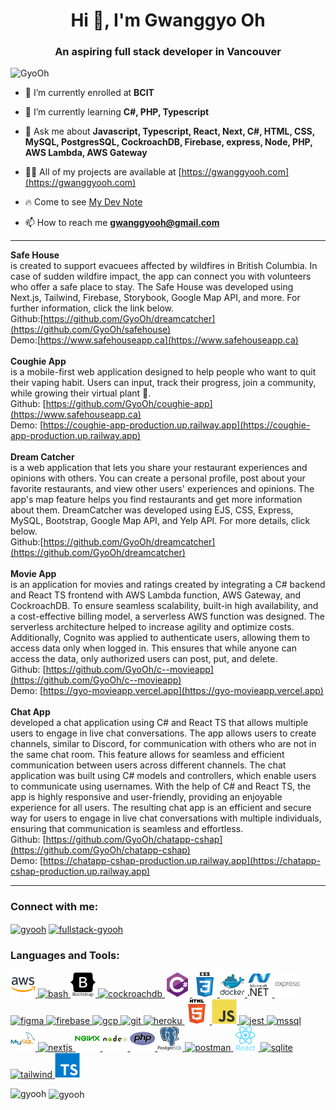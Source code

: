 <h1 align="center">Hi 👋, I'm Gwanggyo Oh</h1>
<h3 align="center">An aspiring full stack developer in Vancouver</h3>

<p align="left"> <img src="https://komarev.com/ghpvc/?username=GyoOh&label=Profile%20views&color=0e75b6&style=flat" alt="GyoOh" /> </p>

- 🔭 I’m currently enrolled at **BCIT**

- 🌱 I’m currently learning **C#, PHP, Typescript**

- 💬 Ask me about **Javascript, Typescript, React, Next, C#, HTML, CSS, MySQL, PostgresSQL, CockroachDB, Firebase, express, Node, PHP, AWS Lambda, AWS Gateway**

- 👨‍💻 All of my projects are available at [https://gwanggyooh.com](https://gwanggyooh.com)

- 🔥 Come to see [My Dev Note](https://gyooh.github.io/)

- 📫 How to reach me **gwanggyooh@gmail.com**
---
  **Safe House**<br> is created to support evacuees affected by wildfires in British Columbia. In case of sudden wildfire impact, the app can connect you with volunteers who offer a safe place to stay. The Safe House was developed using Next.js, Tailwind, Firebase, Storybook, Google Map API, and more. For further information, click the link below.
 <br>Github:[https://github.com/GyoOh/dreamcatcher](https://github.com/GyoOh/safehouse)
 <br>Demo:[https://www.safehouseapp.ca](https://www.safehouseapp.ca)<br>
 <br>**Coughie App**<br> is a mobile-first web application designed to help people who want to quit their vaping habit. Users can input, track their progress, join a community, while growing their virtual plant 🌱.
 <br>Github: [https://github.com/GyoOh/coughie-app](https://www.safehouseapp.ca)
 <br>Demo: [https://coughie-app-production.up.railway.app](https://coughie-app-production.up.railway.app)<br>
  <br>**Dream Catcher**<br> is a web application that lets you share your restaurant experiences and opinions with others. You can create a personal profile, post about your favorite restaurants, and view other users' experiences and opinions. The app's map feature helps you find restaurants and get more information about them. DreamCatcher was developed using EJS, CSS, Express, MySQL, Bootstrap, Google Map API, and Yelp API. For more details, click below.<br>Github:[https://github.com/GyoOh/dreamcatcher](https://github.com/GyoOh/dreamcatcher)<br>
  <br>**Movie App**<br> is an application for movies and ratings created by integrating a C# backend and React TS frontend with AWS Lambda function, AWS Gateway, and CockroachDB. To ensure seamless scalability, built-in high availability, and a cost-effective billing model, a serverless AWS function was designed. The serverless architecture helped to increase agility and optimize costs. Additionally, Cognito was applied to authenticate users, allowing them to access data only when logged in. This ensures that while anyone can access the data, only authorized users can post, put, and delete. 
 <br>Github: [https://github.com/GyoOh/c--movieapp](https://github.com/GyoOh/c--movieapp)
 <br>Demo: [https://gyo-movieapp.vercel.app](https://gyo-movieapp.vercel.app)<br>
  <br> **Chat App**<br> developed a chat application using C# and React TS that allows multiple users to engage in live chat conversations. The app allows users to create channels, similar to Discord, for communication with others who are not in the same chat room. This feature allows for seamless and efficient communication between users across different channels. The chat application was built using C# models and controllers, which enable users to communicate using usernames. With the help of C# and React TS, the app is highly responsive and user-friendly, providing an enjoyable experience for all users. The resulting chat app is an efficient and secure way for users to engage in live chat conversations with multiple individuals, ensuring that communication is seamless and effortless.
 <br>Github: [https://github.com/GyoOh/chatapp-cshap](https://github.com/GyoOh/chatapp-cshap)
 <br>Demo: [https://chatapp-cshap-production.up.railway.app](https://chatapp-cshap-production.up.railway.app)<br>
 
---
<h3 align="left">Connect with me:</h3>
<p align="left">
<a href="https://twitter.com/gyooh" target="blank"><img align="center" src="https://raw.githubusercontent.com/rahuldkjain/github-profile-readme-generator/master/src/images/icons/Social/twitter.svg" alt="gyooh" height="30" width="40" /></a>
<a href="https://linkedin.com/in/fullstack-gyooh" target="blank"><img align="center" src="https://raw.githubusercontent.com/rahuldkjain/github-profile-readme-generator/master/src/images/icons/Social/linked-in-alt.svg" alt="fullstack-gyooh" height="30" width="40" /></a>
</p>

<h3 align="left">Languages and Tools:</h3>
<p align="left"> <a href="https://aws.amazon.com" target="_blank" rel="noreferrer"> <img src="https://raw.githubusercontent.com/devicons/devicon/master/icons/amazonwebservices/amazonwebservices-original-wordmark.svg" alt="aws" width="40" height="40"/> </a> <a href="https://www.gnu.org/software/bash/" target="_blank" rel="noreferrer"> <img src="https://www.vectorlogo.zone/logos/gnu_bash/gnu_bash-icon.svg" alt="bash" width="40" height="40"/> </a> <a href="https://getbootstrap.com" target="_blank" rel="noreferrer"> <img src="https://raw.githubusercontent.com/devicons/devicon/master/icons/bootstrap/bootstrap-plain-wordmark.svg" alt="bootstrap" width="40" height="40"/> </a> <a href="https://www.cockroachlabs.com/product/cockroachdb/" target="_blank" rel="noreferrer"> <img src="https://cdn.worldvectorlogo.com/logos/cockroachdb.svg" alt="cockroachdb" width="40" height="40"/> </a> <a href="https://www.w3schools.com/cs/" target="_blank" rel="noreferrer"> <img src="https://raw.githubusercontent.com/devicons/devicon/master/icons/csharp/csharp-original.svg" alt="csharp" width="40" height="40"/> </a> <a href="https://www.w3schools.com/css/" target="_blank" rel="noreferrer"> <img src="https://raw.githubusercontent.com/devicons/devicon/master/icons/css3/css3-original-wordmark.svg" alt="css3" width="40" height="40"/> </a> <a href="https://www.docker.com/" target="_blank" rel="noreferrer"> <img src="https://raw.githubusercontent.com/devicons/devicon/master/icons/docker/docker-original-wordmark.svg" alt="docker" width="40" height="40"/> </a> <a href="https://dotnet.microsoft.com/" target="_blank" rel="noreferrer"> <img src="https://raw.githubusercontent.com/devicons/devicon/master/icons/dot-net/dot-net-original-wordmark.svg" alt="dotnet" width="40" height="40"/> </a> <a href="https://expressjs.com" target="_blank" rel="noreferrer"> <img src="https://raw.githubusercontent.com/devicons/devicon/master/icons/express/express-original-wordmark.svg" alt="express" width="40" height="40"/> </a> <a href="https://www.figma.com/" target="_blank" rel="noreferrer"> <img src="https://www.vectorlogo.zone/logos/figma/figma-icon.svg" alt="figma" width="40" height="40"/> </a> <a href="https://firebase.google.com/" target="_blank" rel="noreferrer"> <img src="https://www.vectorlogo.zone/logos/firebase/firebase-icon.svg" alt="firebase" width="40" height="40"/> </a> <a href="https://cloud.google.com" target="_blank" rel="noreferrer"> <img src="https://www.vectorlogo.zone/logos/google_cloud/google_cloud-icon.svg" alt="gcp" width="40" height="40"/> </a> <a href="https://git-scm.com/" target="_blank" rel="noreferrer"> <img src="https://www.vectorlogo.zone/logos/git-scm/git-scm-icon.svg" alt="git" width="40" height="40"/> </a> <a href="https://heroku.com" target="_blank" rel="noreferrer"> <img src="https://www.vectorlogo.zone/logos/heroku/heroku-icon.svg" alt="heroku" width="40" height="40"/> </a> <a href="https://www.w3.org/html/" target="_blank" rel="noreferrer"> <img src="https://raw.githubusercontent.com/devicons/devicon/master/icons/html5/html5-original-wordmark.svg" alt="html5" width="40" height="40"/> </a> <a href="https://developer.mozilla.org/en-US/docs/Web/JavaScript" target="_blank" rel="noreferrer"> <img src="https://raw.githubusercontent.com/devicons/devicon/master/icons/javascript/javascript-original.svg" alt="javascript" width="40" height="40"/> </a> <a href="https://jestjs.io" target="_blank" rel="noreferrer"> <img src="https://www.vectorlogo.zone/logos/jestjsio/jestjsio-icon.svg" alt="jest" width="40" height="40"/> </a> <a href="https://www.microsoft.com/en-us/sql-server" target="_blank" rel="noreferrer"> <img src="https://www.svgrepo.com/show/303229/microsoft-sql-server-logo.svg" alt="mssql" width="40" height="40"/> </a> <a href="https://www.mysql.com/" target="_blank" rel="noreferrer"> <img src="https://raw.githubusercontent.com/devicons/devicon/master/icons/mysql/mysql-original-wordmark.svg" alt="mysql" width="40" height="40"/> </a> <a href="https://nextjs.org/" target="_blank" rel="noreferrer"> <img src="https://cdn.worldvectorlogo.com/logos/nextjs-2.svg" alt="nextjs" width="40" height="40"/> </a> <a href="https://www.nginx.com" target="_blank" rel="noreferrer"> <img src="https://raw.githubusercontent.com/devicons/devicon/master/icons/nginx/nginx-original.svg" alt="nginx" width="40" height="40"/> </a> <a href="https://nodejs.org" target="_blank" rel="noreferrer"> <img src="https://raw.githubusercontent.com/devicons/devicon/master/icons/nodejs/nodejs-original-wordmark.svg" alt="nodejs" width="40" height="40"/> </a> <a href="https://www.php.net" target="_blank" rel="noreferrer"> <img src="https://raw.githubusercontent.com/devicons/devicon/master/icons/php/php-original.svg" alt="php" width="40" height="40"/> </a> <a href="https://www.postgresql.org" target="_blank" rel="noreferrer"> <img src="https://raw.githubusercontent.com/devicons/devicon/master/icons/postgresql/postgresql-original-wordmark.svg" alt="postgresql" width="40" height="40"/> </a> <a href="https://postman.com" target="_blank" rel="noreferrer"> <img src="https://www.vectorlogo.zone/logos/getpostman/getpostman-icon.svg" alt="postman" width="40" height="40"/> </a> <a href="https://reactjs.org/" target="_blank" rel="noreferrer"> <img src="https://raw.githubusercontent.com/devicons/devicon/master/icons/react/react-original-wordmark.svg" alt="react" width="40" height="40"/> </a> <a href="https://www.sqlite.org/" target="_blank" rel="noreferrer"> <img src="https://www.vectorlogo.zone/logos/sqlite/sqlite-icon.svg" alt="sqlite" width="40" height="40"/> </a> <a href="https://tailwindcss.com/" target="_blank" rel="noreferrer"> <img src="https://www.vectorlogo.zone/logos/tailwindcss/tailwindcss-icon.svg" alt="tailwind" width="40" height="40"/> </a> <a href="https://www.typescriptlang.org/" target="_blank" rel="noreferrer"> <img src="https://raw.githubusercontent.com/devicons/devicon/master/icons/typescript/typescript-original.svg" alt="typescript" width="40" height="40"/> </a> </p>

<p><img align="left" src="https://github-readme-stats.vercel.app/api/top-langs?username=gyooh&show_icons=true&locale=en&layout=compact" alt="gyooh" /></p>

<p>&nbsp;<img align="center" src="https://github-readme-stats.vercel.app/api?username=gyooh&show_icons=true&locale=en" alt="gyooh" /></p>
